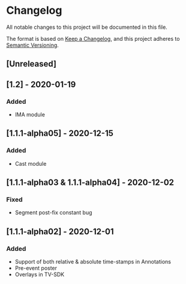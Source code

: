 # Changelog
All notable changes to this project will be documented in this file.

The format is based on [Keep a Changelog](https://keepachangelog.com/en/1.0.0/),
and this project adheres to [Semantic Versioning](https://semver.org/spec/v2.0.0.html).

## [Unreleased]

## [1.2] - 2020-01-19
### Added
- IMA module

## [1.1.1-alpha05] - 2020-12-15
### Added
- Cast module

## [1.1.1-alpha03 & 1.1.1-alpha04] - 2020-12-02
### Fixed
- Segment post-fix constant bug

## [1.1.1-alpha02] - 2020-12-01
### Added
- Support of both relative & absolute time-stamps in Annotations
- Pre-event poster
- Overlays in TV-SDK